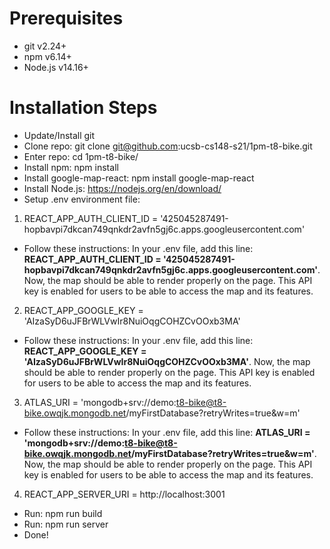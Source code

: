 # Prerequisites
* git v2.24+
* npm v6.14+
* Node.js v14.16+ 

# Installation Steps
* Update/Install git
* Clone repo: git clone git@github.com:ucsb-cs148-s21/1pm-t8-bike.git
* Enter repo: cd 1pm-t8-bike/
* Install npm: npm install
* Install google-map-react: npm install google-map-react
* Install Node.js: https://nodejs.org/en/download/
* Setup .env environment file: 

1. REACT_APP_AUTH_CLIENT_ID = '425045287491-hopbavpi7dkcan749qnkdr2avfn5gj6c.apps.googleusercontent.com'
  * Follow these instructions: In your .env file, add this line: **REACT_APP_AUTH_CLIENT_ID = '425045287491-hopbavpi7dkcan749qnkdr2avfn5gj6c.apps.googleusercontent.com'**. Now, the map should be able to render properly on the page. This API key is enabled for users to be able to access the map and its features. 

2. REACT_APP_GOOGLE_KEY = 'AIzaSyD6uJFBrWLVwIr8NuiOqgCOHZCvOOxb3MA'
  * Follow these instructions: In your .env file, add this line: **REACT_APP_GOOGLE_KEY = 'AIzaSyD6uJFBrWLVwIr8NuiOqgCOHZCvOOxb3MA'**. Now, the map should be able to render properly on the page. This API key is enabled for users to be able to access the map and its features. 
 
3. ATLAS_URI = 'mongodb+srv://demo:t8-bike@t8-bike.owqjk.mongodb.net/myFirstDatabase?retryWrites=true&w=m'
  * Follow these instructions: In your .env file, add this line: **ATLAS_URI = 'mongodb+srv://demo:t8-bike@t8-bike.owqjk.mongodb.net/myFirstDatabase?retryWrites=true&w=m'**. Now, the map should be able to render properly on the page. This API key is enabled for users to be able to access the map and its features. 

 4. REACT_APP_SERVER_URI = http://localhost:3001
* Run: npm run build
* Run: npm run server
* Done!

